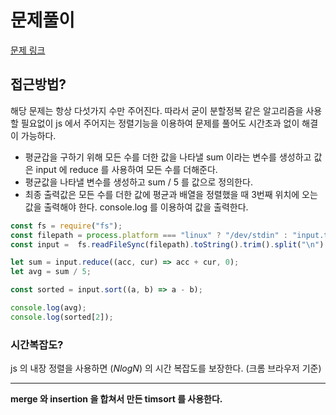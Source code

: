 # 문제풀이

[문제 링크](https://www.acmicpc.net/problem/2587)

## 접근방법?

해당 문제는 항상 다섯가지 수만 주어진다. 따라서 굳이 분할정복 같은 알고리즘을 사용할 필요없이 js 에서 주어지는 정렬기능을 이용하여 문제를 풀어도 시간초과 없이 해결이 가능하다.

* 평균갑을 구하기 위해 모든 수를 더한 값을 나타낼 sum 이라는 변수를 생성하고 값은 input 에 reduce 를 사용하여 모든 수를 더해준다.
* 평균값을 나타낼 변수를 생성하고 sum / 5 를 값으로 정의한다.
* 최종 출력값은 모든 수를 더한 값에 평균과 배열을 정렬했을 때 3번째 위치에 오는 값을 출력해야 한다. console.log 를 이용하여 값을 출력한다.

```js
const fs = require("fs");
const filepath = process.platform === "linux" ? "/dev/stdin" : "input.txt";
const input =  fs.readFileSync(filepath).toString().trim().split("\n").map(Number);

let sum = input.reduce((acc, cur) => acc + cur, 0);
let avg = sum / 5;

const sorted = input.sort((a, b) => a - b);

console.log(avg);
console.log(sorted[2]);
```

### 시간복잡도?

js 의 내장 정렬을 사용하면 $(N log N)$ 의 시간 복잡도를 보장한다. (크롬 브라우저 기준) 

---

**merge 와 insertion 을 합쳐서 만든 timsort 를 사용한다.**
